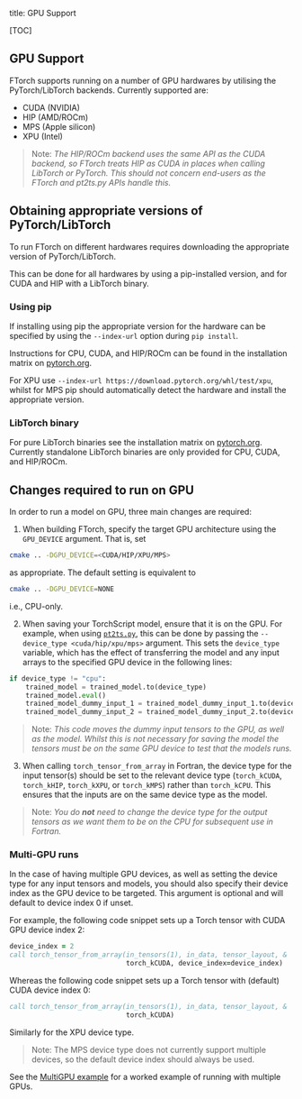 title: GPU Support

[TOC]

## GPU Support

FTorch supports running on a number of GPU hardwares by utilising the PyTorch/LibTorch
backends.
Currently supported are:

* CUDA (NVIDIA)
* HIP (AMD/ROCm)
* MPS (Apple silicon)
* XPU (Intel)

> Note: _The HIP/ROCm backend uses the same API as the CUDA backend, so FTorch treats
> HIP as CUDA in places when calling LibTorch or PyTorch.
> This should not concern end-users as the FTorch and pt2ts.py APIs handle this._


## Obtaining appropriate versions of PyTorch/LibTorch

To run FTorch on different hardwares requires downloading the appropriate version of
PyTorch/LibTorch.

This can be done for all hardwares by using a pip-installed version, and for CUDA and
HIP with a LibTorch binary.

### Using pip

If installing using pip the appropriate version for the hardware can be specified by
using the `--index-url` option during `pip install`.

Instructions for CPU, CUDA, and HIP/ROCm can be found in the installation matrix on
[pytorch.org](https://pytorch.org/).

For XPU use `--index-url https://download.pytorch.org/whl/test/xpu`, whilst for MPS
pip should automatically detect the hardware and install the appropriate version.

### LibTorch binary

For pure LibTorch binaries see the installation matrix on
[pytorch.org](https://pytorch.org/).
Currently standalone LibTorch binaries are only provided for CPU, CUDA, and HIP/ROCm.


## Changes required to run on GPU

In order to run a model on GPU, three main changes are required:

1) When building FTorch, specify the target GPU architecture using the
`GPU_DEVICE` argument. That is, set
```sh
cmake .. -DGPU_DEVICE=<CUDA/HIP/XPU/MPS>
```
as appropriate. The default setting is equivalent to
```sh
cmake .. -DGPU_DEVICE=NONE
```
i.e., CPU-only.

2) When saving your TorchScript model, ensure that it is on the GPU.
For example, when using
[`pt2ts.py`](https://github.com/Cambridge-ICCS/FTorch/blob/main/utils/pt2ts.py),
this can be done by passing the `--device_type <cuda/hip/xpu/mps>` argument. This
sets the `device_type` variable, which has the effect of transferring the model
and any input arrays to the specified GPU device in the following lines:
```python
if device_type != "cpu":
    trained_model = trained_model.to(device_type)
    trained_model.eval()
    trained_model_dummy_input_1 = trained_model_dummy_input_1.to(device_type)
    trained_model_dummy_input_2 = trained_model_dummy_input_2.to(device_type)
```

> Note: _This code moves the dummy input tensors to the GPU, as well as the
> model.
> Whilst this is not necessary for saving the model the tensors must be on
> the same GPU device to test that the models runs._

3) When calling `torch_tensor_from_array` in Fortran, the device type for the
   input tensor(s) should be set to the relevant device type (`torch_kCUDA`,
   `torch_kHIP`, `torch_kXPU`, or `torch_kMPS`) rather than `torch_kCPU`.
   This ensures that the inputs are on the same device type as the model.

> Note: _You do **not** need to change the device type for the output tensors as we
> want them to be on the CPU for subsequent use in Fortran._

### Multi-GPU runs

In the case of having multiple GPU devices, as well as setting the device type
for any input tensors and models, you should also specify their device index
as the GPU device to be targeted. This argument is optional and will default to
device index 0 if unset.

For example, the following code snippet sets up a Torch tensor with CUDA GPU
device index 2:
```fortran
device_index = 2
call torch_tensor_from_array(in_tensors(1), in_data, tensor_layout, &
                             torch_kCUDA, device_index=device_index)
```
Whereas the following code snippet sets up a Torch tensor with (default) CUDA
device index 0:
```fortran
call torch_tensor_from_array(in_tensors(1), in_data, tensor_layout, &
                             torch_kCUDA)
```
Similarly for the XPU device type.

> Note: The MPS device type does not currently support multiple devices, so the
> default device index should always be used.

See the
[MultiGPU example](https://github.com/Cambridge-ICCS/FTorch/tree/main/examples/6_MultiGPU)
for a worked example of running with multiple GPUs.
